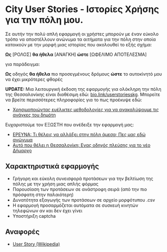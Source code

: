 # City User Stories - Ιστορίες Χρήσης για την πόλη μου.

Σε αυτήν την πολύ απλή εφαρμογή οι χρήστες μπορούν με έναν εύκολο τρόπο να αποστέλλουν ανώνυμα τα αιτήματα για την πόλη στην οποία κατοικούν με την μορφή μιας ιστορίας που ακολουθεί το εξής σχήμα:

__Ως__ [ΡΟΛΟΣ]
__θα ήθελα__ [ΑΝΑΓΚΗ]
__ώστε__ [ΩΦΕΛΙΜΟ ΑΠΟΤΕΛΕΣΜΑ]

για παράδειγμα:

__Ως__ οδηγός
__θα ήθελα__ πιο προσεγμένους δρόμους
__ώστε__ το αυτοκίνητό μου να έχει μικρότερες φθορές

__UPDATE:__ Μια λειτουργική έκδοση της εφαρμογής για ολόκληρη την πόλη της Θεσσαλονίκης είναι διαθέσιμη εδώ: [bio.link/userstoriesskg](https://bio.link/userstoriesskg). Μπορείτε να βρείτε περισσότερες πληροφορίες για το πως προέκυψε εδώ: 

- [Χρησιμοποιώντας ευέλικτες μεθοδολογίες για να ανακαλύψουμε τις ανάγκες του δημότη](https://apostolos.kritikos.me/2023/03/user-stories-skg/)

Ευχαριστούμε τον ΕΞΩΣΤΗ που ανέδειξε την εφαρμογή μας:

- [EΡΕΥΝΑ: Τι θέλεις να αλλάξει στην πόλη άμεσα; Πες μας εδώ ανώνυμα](https://exostis.gr/article/e%CF%81%CE%B5%CF%85%CE%BD%CE%B1-%CF%84%CE%B9-%CE%B8%CE%AD%CE%BB%CE%B5%CE%B9%CF%82-%CE%BD%CE%B1-%CE%B1%CE%BB%CE%BB%CE%AC%CE%BE%CE%B5%CE%B9-%CF%83%CF%84%CE%B7%CE%BD-%CF%80%CF%8C%CE%BB%CE%B7-%CE%AC/)
- [Αυτό που θέλει η Θεσσαλονίκη: Ενας οδηγός πλεύσης για το νέο Δήμαρχο](https://exostis.gr/article/%CE%B1%CF%85%CF%84%CF%8C-%CF%80%CE%BF%CF%85-%CE%B8%CE%AD%CE%BB%CE%B5%CE%B9-%CE%B7-%CE%B8%CE%B5%CF%83%CF%83%CE%B1%CE%BB%CE%BF%CE%BD%CE%AF%CE%BA%CE%B7-%CE%B5%CE%BD%CE%B1%CF%82-%CE%BF%CE%B4%CE%B7%CE%B3/)

## Χαρακτηριστικά εφαρμογής

- Γρήγορη και εύκολη συνεισφορά προτάσεων για την βελτίωση της πόλης με την χρήση μιας απλής φόρμας
- Παρουσίαση των προτάσεων σε ανάστροφη σειρά (από την πιο πρόσφατη στην παλαιότερη)
- Δυνατότητα εξαγωγής των προτάσεων σε αρχείο μορφότυπου .csv
- Η εφαρμογή προσαρμόζεται αυτόματα σε συσκευή κινητών τηλεφώνων αν και δεν έχει γίνει
- Υποστήριξη captcha

## Αναφορές

- [User Story (Wikipedia)](https://en.wikipedia.org/wiki/User_story)
